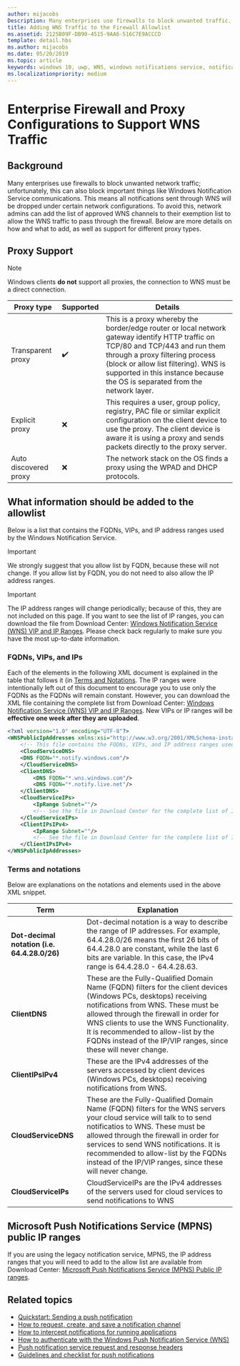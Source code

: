 ```yaml
---
author: mijacobs
Description: Many enterprises use firewalls to block unwanted traffic. This doc describes how to allow WNS traffic to pass through firewalls.
title: Adding WNS Traffic to the Firewall Allowlist
ms.assetid: 2125B09F-DB90-4515-9AA6-516C7E9ACCCD
template: detail.hbs
ms.author: mijacobs
ms.date: 05/20/2019
ms.topic: article
keywords: windows 10, uwp, WNS, windows notifications service, notification, windows, firewall, troubleshooting, IP, traffic, enterprise, network, IPv4, VIP, FQDN, public IP address
ms.localizationpriority: medium
---
```

# Enterprise Firewall and Proxy Configurations to Support WNS Traffic

## Background
Many enterprises use firewalls to block unwanted network traffic; unfortunately, this can also block important things like Windows Notification Service communications. This means all notifications sent through WNS will be dropped under certain network configurations. To avoid this, network admins can add the list of approved WNS channels to their exemption list to allow the WNS traffic to pass through the firewall. Below are more details on how and what to add, as well as support for different proxy types.

## Proxy Support

> [!Note] 
Windows clients **do not** support all proxies, the connection to WNS must be a direct connection.

| Proxy type | Supported | Details |
| -------- | -------- | -------- |
| Transparent proxy | ✔️ | This is a proxy whereby the border/edge router or local network gateway identify HTTP traffic on TCP/80 and TCP/443 and run them through a proxy filtering process (block or allow list filtering). WNS is supported in this instance because the OS is separated from the network layer. |
| Explicit proxy | ❌ | This requires a user, group policy, registry, PAC file or similar explicit configuration on the client device to use the proxy. The client device is aware it is using a proxy and sends packets directly to the proxy server. |
| Auto discovered proxy | ❌ | The network stack on the OS finds a proxy using the WPAD and DHCP protocols. |


## What information should be added to the allowlist
Below is a list that contains the FQDNs, VIPs, and IP address ranges used by the Windows Notification Service. 

> [!IMPORTANT]
> We strongly suggest that you allow list by FQDN, because these will not change. If you allow list by FQDN, you do not need to also allow the IP address ranges.

> [!IMPORTANT]
> The IP address ranges will change periodically; because of this, they are not included on this page. If you want to see the list of IP ranges, you can download the file from Download Center: [Windows Notification Service (WNS) VIP and IP Ranges](https://www.microsoft.com/download/details.aspx?id=44238). Please check back regularly to make sure you have the most up-to-date information. 


### FQDNs, VIPs, and IPs
Each of the elements in the following XML document is explained in the table that follows it (in [Terms and Notations](#terms-and-notations). The IP ranges were intentionally left out of this document to encourage you to use only the FQDNs as the FQDNs will remain constant. However, you can download the XML file containing the complete list from Download Center: [Windows Notification Service (WNS) VIP and IP Ranges](https://www.microsoft.com/download/details.aspx?id=44238). New VIPs or IP ranges will be **effective one week after they are uploaded**.

```XML
<?xml version="1.0" encoding="UTF-8"?>
<WNSPublicIpAddresses xmlns:xsi="http://www.w3.org/2001/XMLSchema-instance" xmlns:xsd="http://www.w3.org/2001/XMLSchema">
    <!-- This file contains the FQDNs, VIPs, and IP address ranges used by the Windows Notification Service. A new text file will be uploaded every time a new VIP or IP range is released in production.  Please copy the below information and perform the necessary changes on your site. Endpoints in CloudService nodes are used for cloud services to send notifications to WNS. Endpoints in Client nodes are used by devices to receive notifications from WNS. --> 
    <CloudServiceDNS>
    <DNS FQDN="*.notify.windows.com"/>
    </CloudServiceDNS>
    <ClientDNS>
        <DNS FQDN="*.wns.windows.com"/>
        <DNS FQDN="*.notify.live.net"/>
    </ClientDNS>
    <CloudServiceIPs>
        <IpRange Subnet=""/>
        <!-- See the file in Download Center for the complete list of IP ranges -->
    </CloudServiceIPs>
    <ClientIPsIPv4>
        <IpRange Subnet=""/>
        <!-- See the file in Download Center for the complete list of IP ranges -->
    </ClientIPsIPv4>
</WNSPublicIpAddresses>

```

### Terms and notations
Below are explanations on the notations and elements used in the above XML snippet.

| Term | Explanation |
|---|---|
| **Dot-decimal notation (i.e. 64.4.28.0/26)** | Dot-decimal notation is a way to describe the range of IP addresses. For example, 64.4.28.0/26 means the first 26 bits of 64.4.28.0 are constant, while the last 6 bits are variable.  In this case, the IPv4 range is 64.4.28.0 - 64.4.28.63. |
| **ClientDNS** | These are the Fully-Qualified Domain Name (FQDN) filters for the client devices (Windows PCs, desktops) receiving notifications from WNS. These must be allowed through the firewall in order for WNS clients to use the WNS Functionality.  It is recommended to allow-list by the FQDNs instead of the IP/VIP ranges, since these will never change. |
| **ClientIPsIPv4** | These are the IPv4 addresses of the servers accessed by client devices (Windows PCs, desktops) receiving notifications from WNS. |
| **CloudServiceDNS** | These are the Fully-Qualified Domain Name (FQDN) filters for the WNS servers your cloud service will talk to to send notificatios to WNS. These must be allowed through the firewall in order for services to send WNS notifications.  It is recommended to allow-list by the FQDNs instead of the IP/VIP ranges, since these will never change.|
| **CloudServiceIPs** | CloudServiceIPs are the IPv4 addresses of the servers used for cloud services to send notifications to WNS  |


## Microsoft Push Notifications Service (MPNS) public IP ranges
If you are using the legacy notification service, MPNS, the IP address ranges that you will need to add to the allow list are available from Download Center: [Microsoft Push Notifications Service (MPNS) Public IP ranges](https://www.microsoft.com/download/details.aspx?id=44535).


## Related topics

* [Quickstart: Sending a push notification](https://docs.microsoft.com/previous-versions/windows/apps/hh868252(v=win.10))
* [How to request, create, and save a notification channel](https://docs.microsoft.com/previous-versions/windows/apps/hh465412(v=win.10))
* [How to intercept notifications for running applications](https://docs.microsoft.com/previous-versions/windows/apps/jj709907(v=win.10))
* [How to authenticate with the Windows Push Notification Service (WNS)](https://docs.microsoft.com/previous-versions/windows/apps/hh465407(v=win.10))
* [Push notification service request and response headers](https://docs.microsoft.com/previous-versions/windows/apps/hh465435(v=win.10))
* [Guidelines and checklist for push notifications](https://docs.microsoft.com/windows/uwp/controls-and-patterns/tiles-and-notifications-windows-push-notification-services--wns--overview)
 
